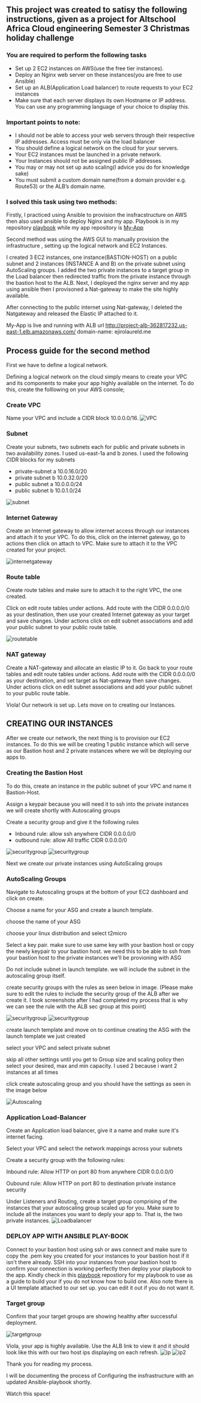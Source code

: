 ## This project was created to satisy the following instructions, given as a project for Altschool Africa Cloud engineering Semester 3 Christmas holiday challenge


### You are required to perform the following tasks

- Set up 2 EC2 instances on AWS(use the free tier instances).
- Deploy an Nginx web server on these instances(you are free to use Ansible)
- Set up an ALB(Application Load balancer) to route requests to your EC2 instances
- Make sure that each server displays its own Hostname or IP address. You can use any programming language of your choice to display this.

### Important points to note:

- I should not be able to access your web servers through their respective IP addresses. Access must be only via the load balancer
- You should define a logical network on the cloud for your servers.
- Your EC2 instances must be launched in a private network.
- Your Instances should not be assigned public IP addresses.
- You may or may not set up auto scaling(I advice you do for knowledge sake)
- You must submit a custom domain name(from a domain provider e.g. Route53) or the ALB’s domain name.





### I solved this task using two methods:
Firstly, I practiced using Ansible to provision the insfracstructure on AWS then also used ansible to deploy Nginx and my app. Playbook is in my repository
[playbook](https://github.com/EjiroLaurelD/altschool-cloud-exercises/tree/master/semester3-exercises/hostname/AWS-Ansible)   while my app repository is [My-App](https://github.com/EjiroLaurelD/hostname-project)                                               

Second method was using the AWS GUI to manually provision the infrastructure , setting up the logical network and EC2 Instances.

I created 3 EC2 instances, one instance(BASTION-HOST) on a public subnet and 2 instances (INSTANCE A and B) on the private subnet using AutoScaling groups. I added the two private instances to a target group in the Load balancer then redirected traffic from the private instance through the bastion host to the ALB. Next, I deployed the nginx server and my app using ansible then I provisoned a Nat-gateway to make the site highly available.

After connecting to the public internet using Nat-gateway, I deleted the Natgateway and released the Elastic IP attached to it.

My-App is live and running with ALB url http://project-alb-362817232.us-east-1.elb.amazonaws.com/
 domain-name: ejirolaureld.me
 
 
## Process guide for the second method

First we have to define a logical network.

Defining a logical network on the cloud simply means to create your  VPC and its components to make your app highly available on the internet. To do this, create the folllowing on your AWS console;
 
### Create VPC
Name your VPC and include a CIDR block 10.0.0.0/16.
![VPC](../hostname//vpc.png)

### Subnet
 Create your subnets, two subnets each  for public and private subnets in two availability zones. I used us-east-1a and b zones. 
I used the following CIDR blocks for my subnets  
- private-subnet a  10.0.16.0/20
- private subnet b 10.0.32.0/20
- public subnet a 10.0.0.0/24
- public subnet b 10.0.1.0/24


![subnet](../hostname/subnets.png)

### Internet Gateway
Create an Internet gateway to allow internet access through our instances and attach it to your VPC. To do this, click on the internet gateway, go to actions then click on attach to VPC. Make sure to attach it to the VPC created for your project.

![internetgateway](../hostname/igw.png)


### Route table
Create route tables and make sure to attach it to the right VPC, the one created.

Click on edit route tables under actions. Add route with the CIDR 0.0.0.0/0  as your destination, then use your created Internet gateway as your target and save changes. Under actions click on edit subnet associations and add your public subnet to your public route table. 

![routetable](../hostname/route-table.png)


### NAT gateway
Create a NAT-gateway and allocate  an elastic IP to it. Go back to your route tables and edit route tables under actions. Add route with the CIDR 0.0.0.0/0  as your destination, and set target as Nat-gateway then  save changes.
Under actions click on edit subnet associations and add your public subnet to your public route table.

Viola! Our network is set up.
Lets move on to creating our Instances.

## CREATING OUR INSTANCES
After we create our network, the next thing is to provision our EC2 instances. To do this we will be creating 1 public instance which will serve as our Bastion host and 2 private instances where we will be deploying our apps to.

### Creating the Bastion Host
To do this, create an instance in the public subnet of your VPC and name it Bastion-Host.

Assign a keypair because you will need it to ssh into the private instances we will create shortly with Autoscaling groups

Create a security group and give it the following rules 

- Inbound rule: allow ssh  anywhere CIDR 0.0.0.0/0
- outbound rule: allow All traffic CIDR 0.0.0.0/0

![securitygroup](../hostname/bhsgin.png)
![securitygroup](../hostname/bhsgout.png)

Next we create our private instances using AutoScaling groups

### AutoScaling Groups

Navigate to Autoscaling groups at the bottom of your EC2 dashboard and click on create.

Choose a name for your ASG and create a launch template.

choose the name of your ASG

choose your linux distribution and select t2micro

Select a key pair. make sure to use same key with your bastion host or copy the newly keypair to your bastion host. we need this to be able to ssh from your bastion host to the private instances we'll be provioning with ASG

Do not include subnet in launch template. we will include the subnet in the autoscaling group itself.

create security groups with the rules as seen below in image. (Please make sure to edit the rules to include the security group of the ALB after we create it. I took screenshots after I had completed my process  that is why we can see the rule with the ALB sec group at this point)

![securitygroup](../hostname/sg-in.png)
![securitygroup](../hostname/sg-out.png)

create launch template and move on to continue creating the ASG with the launch template we just created

select your VPC and select private subnet

skip all other settings until you get to Group size and scaling policy then select your desired, max and min capacity. I used 2 because i want 2 instances at all times

click create autoscaling group and you should have the settings as seen in the image below

![Autoscaling](../hostname/autoscaling.png)



### Application Load-Balancer
Create an Application load balancer, give it a name and make sure it's internet facing.

Select your VPC and select the network mappings across your subnets

Create a security group with the following rules:

Inbound rule: Allow HTTP on port 80 from anywhere CIDR 0.0.0.0/0

Oubound rule: Allow HTTP on port 80 to destination private instance security

Under Listeners and Routing, create a target group comprising of the instances that your autoscaling group scaled up for you. Make sure to include all the instances you want to deply your app to. That is, the two private instances. 
![Loadbalancer](../hostname/lb.png)

### DEPLOY APP WITH ANSIBLE PLAY-BOOK

Connect to your bastion host using ssh or aws connect and make sure to copy the .pem key you created for your instances to your bastion host if it isn't there already. SSH into your instances from your bastion host to confirm your connection is working perfectly then deploy your playbook to the app.
Kindly check in this [playbook](https://github.com/EjiroLaurelD/altschool-cloud-exercises/tree/master/semester3-exercises/hostname) repostiory for my playbook to use as a guide to build your if you do not know how to build one.
Also note there is a UI template attached to our set up. you can edit it out if you do not want it.

### Target group
Confirm that your target groups are showing healthy after successful deployment. 

![targetgroup](../hostname/target-group.png)


Viola, your app is highly available. Use the ALB link to view it and it should look like this with our two host ips displaying on each refresh.
![ip](../hostname/ip1.png)
![ip2](../hostname/ip2.png)


Thank you for reading my process.

I will be documenting the process of Configuring the insfrastructure with an updated Ansible-playbook shortly. 

Watch this space!
